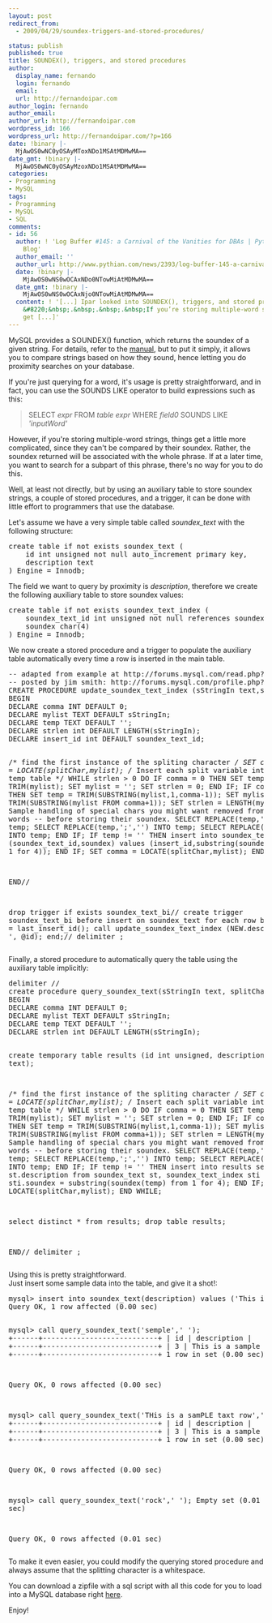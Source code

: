```yaml
---
layout: post
redirect_from:
  - 2009/04/29/soundex-triggers-and-stored-procedures/

status: publish
published: true
title: SOUNDEX(), triggers, and stored procedures
author:
  display_name: fernando
  login: fernando
  email: 
  url: http://fernandoipar.com
author_login: fernando
author_email: 
author_url: http://fernandoipar.com
wordpress_id: 166
wordpress_url: http://fernandoipar.com/?p=166
date: !binary |-
  MjAwOS0wNC0yOSAyMToxNDo1MSAtMDMwMA==
date_gmt: !binary |-
  MjAwOS0wNC0yOSAyMzoxNDo1MSAtMDMwMA==
categories:
- Programming
- MySQL
tags:
- Programming
- MySQL
- SQL
comments:
- id: 56
  author: ! 'Log Buffer #145: a Carnival of the Vanities for DBAs | Pythian Group
    Blog'
  author_email: ''
  author_url: http://www.pythian.com/news/2393/log-buffer-145-a-carnival-of-the-vanities-for-dbas
  date: !binary |-
    MjAwOS0wNS0wOCAxNDo0NTowMiAtMDMwMA==
  date_gmt: !binary |-
    MjAwOS0wNS0wOCAxNjo0NTowMiAtMDMwMA==
  content: ! '[...] Ipar looked into SOUNDEX(), triggers, and stored procedures, beginning,
    &#8220;&nbsp;.&nbsp;.&nbsp;.&nbsp;If you’re storing multiple-word strings, things
    get [...]'
---
```

<p>MySQL provides a SOUNDEX() function, which returns the soundex of a given string. For details, refer to the <a href="http://dev.mysql.com/doc/refman/5.0/en/string-functions.html#function_soundex">manual</a>, but to put it simply, it allows you to compare strings based on how they sound, hence letting you do proximity searches on your database.</p>
<p>If you're just querying for a word, it's usage is pretty straightforward, and in fact, you can use the SOUNDS LIKE operator to build expressions such as this:</p>
<blockquote><p>SELECT <em>expr</em> FROM <em>table expr</em> WHERE <em>field0 </em>SOUNDS LIKE <em>'inputWord'</em></p></blockquote>
<p>However, if you're storing multiple-word strings, things get a little more complicated, since they can't be compared by their soundex. Rather, the soundex returned will be associated with the whole phrase. If at a later time, you want to search for a subpart of this phrase, there's no way for you to do this.</p>
<p>Well, at least not directly, but by using an auxiliary table to store soundex strings, a couple of stored procedures, and a trigger, it can be done with little effort to programmers that use the database.</p>
<p>Let's assume we have a very simple table called <em>soundex_text</em> with the following structure:</p>
<pre>create table if not exists soundex_text (
	id int unsigned not null auto_increment primary key,
	description text
) Engine = Innodb;</pre>
<p>The field we want to query by proximity is <em>description</em>, therefore we create the following auxiliary table to store soundex values:</p>
<pre>create table if not exists soundex_text_index (
	soundex_text_id int unsigned not null references soundex_text(id),
	soundex char(4)
) Engine = Innodb;</pre>
<p>We now create a stored procedure and a trigger to populate the auxiliary table automatically every time a row is inserted in the main table.</p>
<pre>-- adapted from example at http://forums.mysql.com/read.php?60,78776,242420#msg-242420
-- posted by jim smith: http://forums.mysql.com/profile.php?60,3154903
CREATE PROCEDURE update_soundex_text_index (sStringIn text,splitChar varchar(1), soundex_text_id int)
BEGIN
DECLARE comma INT DEFAULT 0;
DECLARE mylist TEXT DEFAULT sStringIn;
DECLARE temp TEXT DEFAULT '';
DECLARE strlen int DEFAULT LENGTH(sStringIn);
DECLARE insert_id int DEFAULT soundex_text_id;

/* find the first instance of the spliting character */
SET comma = LOCATE(splitChar,mylist);
/* Insert each split variable into the temp table */
WHILE strlen &gt; 0 DO
	IF comma = 0 THEN
		SET temp = TRIM(mylist);
		SET mylist = '';
		SET strlen = 0;
	END IF;
	IF comma != 0 THEN
		SET temp = TRIM(SUBSTRING(mylist,1,comma-1));
		SET mylist = TRIM(SUBSTRING(mylist FROM comma+1));
		SET strlen = LENGTH(mylist);
		-- Sample handling of special chars you might want removed from individual words
		-- before storing their soundex.
		SELECT REPLACE(temp,',','') INTO temp;
		SELECT REPLACE(temp,';','') INTO temp;
		SELECT REPLACE(temp,':','') INTO temp;
	END IF;
	IF temp != '' THEN
		insert into soundex_text_index (soundex_text_id,soundex) values (insert_id,substring(soundex(temp) from 1 for 4));
	END IF;
	SET comma = LOCATE(splitChar,mylist);
END WHILE;

END//

drop trigger if exists soundex_text_bi//
create trigger soundex_text_bi
before insert
on soundex_text
for each row
begin
	SET @id = last_insert_id();
	call update_soundex_text_index (NEW.description, ' ', @id);
end;//
delimiter ;</pre>
<p>Finally, a stored procedure to automatically query the table using the auxiliary table implicitly:</p>
<pre>delimiter //
create procedure query_soundex_text(sStringIn text, splitChar varchar(1))
BEGIN
DECLARE comma INT DEFAULT 0;
DECLARE mylist TEXT DEFAULT sStringIn;
DECLARE temp TEXT DEFAULT '';
DECLARE strlen int DEFAULT LENGTH(sStringIn); 

create temporary table results (id int unsigned, description text);

/* find the first instance of the spliting character */
SET comma = LOCATE(splitChar,mylist);
/* Insert each split variable into the temp table */
WHILE strlen &gt; 0 DO
	IF comma = 0 THEN
		SET temp = TRIM(mylist);
		SET mylist = '';
		SET strlen = 0;
	END IF;
	IF comma != 0 THEN
		SET temp = TRIM(SUBSTRING(mylist,1,comma-1));
		SET mylist = TRIM(SUBSTRING(mylist FROM comma+1));
		SET strlen = LENGTH(mylist);
		-- Sample handling of special chars you might want removed from individual words
		-- before storing their soundex.
		SELECT REPLACE(temp,',','') INTO temp;
		SELECT REPLACE(temp,';','') INTO temp;
		SELECT REPLACE(temp,':','') INTO temp;
	END IF;
	IF temp != '' THEN
		insert into results select st.id, st.description from soundex_text st, soundex_text_index sti where sti.soundex = substring(soundex(temp) from 1 for 4);
	END IF;
	SET comma = LOCATE(splitChar,mylist);
END WHILE;

select distinct * from results;
drop table results;

END//
delimiter ;</pre>
<p>Using this is pretty straightforward.<br />
Just insert some sample data into the table, and give it a shot!:</p>
<pre>mysql&gt; insert into soundex_text(description) values ('This is a sample text row');
Query OK, 1 row affected (0.00 sec)

mysql&gt; call query_soundex_text('semple',' ');
+------+---------------------------+
| id   | description               |
+------+---------------------------+
|    3 | This is a sample text row |
+------+---------------------------+
1 row in set (0.00 sec)

Query OK, 0 rows affected (0.00 sec)

mysql&gt; call query_soundex_text('THis is a samPLE taxt row',' ');
+------+---------------------------+
| id   | description               |
+------+---------------------------+
|    3 | This is a sample text row |
+------+---------------------------+
1 row in set (0.00 sec)

Query OK, 0 rows affected (0.00 sec)

mysql&gt; call query_soundex_text('rock',' ');
Empty set (0.01 sec)

Query OK, 0 rows affected (0.01 sec)</pre>
<p>To make it even easier, you could modify the querying stored procedure and always assume that the splitting character is a whitespace.</p>
<p>You can download a zipfile with a sql script with all this code for you to load into a MySQL database right <a title="Soundex search scripts" href="http://fernandoipar.com/soundex.sql.zip">here</a>.</p>
<p>Enjoy!</p>
